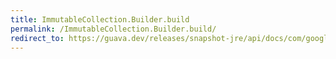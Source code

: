 ```yaml
---
title: ImmutableCollection.Builder.build
permalink: /ImmutableCollection.Builder.build/
redirect_to: https://guava.dev/releases/snapshot-jre/api/docs/com/google/common/collect/ImmutableCollection.Builder.html#build--
---
```

